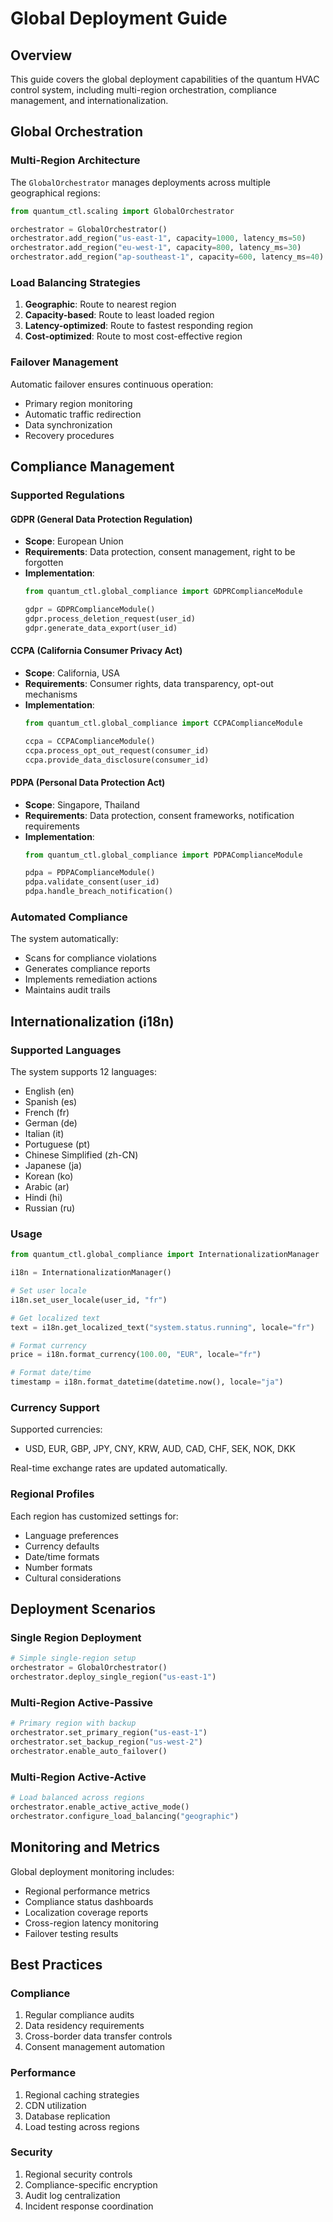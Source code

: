 # Global Deployment Guide

## Overview

This guide covers the global deployment capabilities of the quantum HVAC control system, including multi-region orchestration, compliance management, and internationalization.

## Global Orchestration

### Multi-Region Architecture

The `GlobalOrchestrator` manages deployments across multiple geographical regions:

```python
from quantum_ctl.scaling import GlobalOrchestrator

orchestrator = GlobalOrchestrator()
orchestrator.add_region("us-east-1", capacity=1000, latency_ms=50)
orchestrator.add_region("eu-west-1", capacity=800, latency_ms=30)
orchestrator.add_region("ap-southeast-1", capacity=600, latency_ms=40)
```

### Load Balancing Strategies

1. **Geographic**: Route to nearest region
2. **Capacity-based**: Route to least loaded region
3. **Latency-optimized**: Route to fastest responding region
4. **Cost-optimized**: Route to most cost-effective region

### Failover Management

Automatic failover ensures continuous operation:
- Primary region monitoring
- Automatic traffic redirection
- Data synchronization
- Recovery procedures

## Compliance Management

### Supported Regulations

#### GDPR (General Data Protection Regulation)
- **Scope**: European Union
- **Requirements**: Data protection, consent management, right to be forgotten
- **Implementation**:
  ```python
  from quantum_ctl.global_compliance import GDPRComplianceModule
  
  gdpr = GDPRComplianceModule()
  gdpr.process_deletion_request(user_id)
  gdpr.generate_data_export(user_id)
  ```

#### CCPA (California Consumer Privacy Act)
- **Scope**: California, USA
- **Requirements**: Consumer rights, data transparency, opt-out mechanisms
- **Implementation**:
  ```python
  from quantum_ctl.global_compliance import CCPAComplianceModule
  
  ccpa = CCPAComplianceModule()
  ccpa.process_opt_out_request(consumer_id)
  ccpa.provide_data_disclosure(consumer_id)
  ```

#### PDPA (Personal Data Protection Act)
- **Scope**: Singapore, Thailand
- **Requirements**: Data protection, consent frameworks, notification requirements
- **Implementation**:
  ```python
  from quantum_ctl.global_compliance import PDPAComplianceModule
  
  pdpa = PDPAComplianceModule()
  pdpa.validate_consent(user_id)
  pdpa.handle_breach_notification()
  ```

### Automated Compliance

The system automatically:
- Scans for compliance violations
- Generates compliance reports
- Implements remediation actions
- Maintains audit trails

## Internationalization (i18n)

### Supported Languages

The system supports 12 languages:
- English (en)
- Spanish (es)
- French (fr)
- German (de)
- Italian (it)
- Portuguese (pt)
- Chinese Simplified (zh-CN)
- Japanese (ja)
- Korean (ko)
- Arabic (ar)
- Hindi (hi)
- Russian (ru)

### Usage

```python
from quantum_ctl.global_compliance import InternationalizationManager

i18n = InternationalizationManager()

# Set user locale
i18n.set_user_locale(user_id, "fr")

# Get localized text
text = i18n.get_localized_text("system.status.running", locale="fr")

# Format currency
price = i18n.format_currency(100.00, "EUR", locale="fr")

# Format date/time
timestamp = i18n.format_datetime(datetime.now(), locale="ja")
```

### Currency Support

Supported currencies:
- USD, EUR, GBP, JPY, CNY, KRW, AUD, CAD, CHF, SEK, NOK, DKK

Real-time exchange rates are updated automatically.

### Regional Profiles

Each region has customized settings for:
- Language preferences
- Currency defaults  
- Date/time formats
- Number formats
- Cultural considerations

## Deployment Scenarios

### Single Region Deployment
```python
# Simple single-region setup
orchestrator = GlobalOrchestrator()
orchestrator.deploy_single_region("us-east-1")
```

### Multi-Region Active-Passive
```python
# Primary region with backup
orchestrator.set_primary_region("us-east-1")
orchestrator.set_backup_region("us-west-2")
orchestrator.enable_auto_failover()
```

### Multi-Region Active-Active
```python
# Load balanced across regions
orchestrator.enable_active_active_mode()
orchestrator.configure_load_balancing("geographic")
```

## Monitoring and Metrics

Global deployment monitoring includes:
- Regional performance metrics
- Compliance status dashboards
- Localization coverage reports
- Cross-region latency monitoring
- Failover testing results

## Best Practices

### Compliance
1. Regular compliance audits
2. Data residency requirements
3. Cross-border data transfer controls
4. Consent management automation

### Performance
1. Regional caching strategies
2. CDN utilization
3. Database replication
4. Load testing across regions

### Security
1. Regional security controls
2. Compliance-specific encryption
3. Audit log centralization
4. Incident response coordination